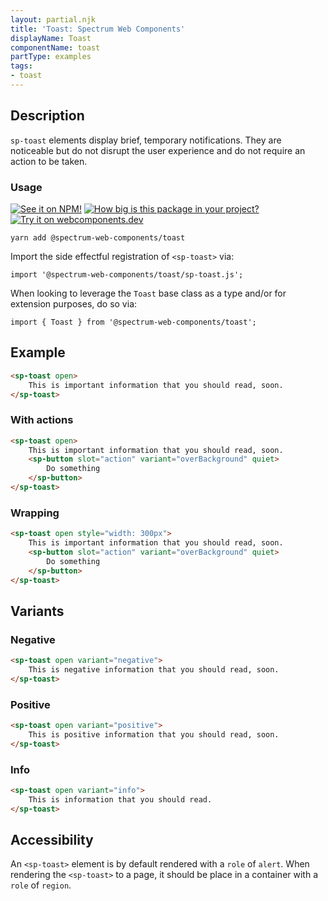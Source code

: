 ```yaml
---
layout: partial.njk
title: 'Toast: Spectrum Web Components'
displayName: Toast
componentName: toast
partType: examples
tags:
- toast
---
```

## Description

`sp-toast` elements display brief, temporary notifications. They are noticeable but do not disrupt the user experience and do not require an action to be taken.

### Usage

[![See it on NPM!](https://img.shields.io/npm/v/@spectrum-web-components/toast?style=for-the-badge)](https://www.npmjs.com/package/@spectrum-web-components/toast)
[![How big is this package in your project?](https://img.shields.io/bundlephobia/minzip/@spectrum-web-components/toast?style=for-the-badge)](https://bundlephobia.com/result?p=@spectrum-web-components/toast)
[![Try it on webcomponents.dev](https://img.shields.io/badge/Try%20it%20on-webcomponents.dev-green?style=for-the-badge)](https://webcomponents.dev/edit/collection/fO75441E1Q5ZlI0e9pgq/74g0Hq6Hwy0ehvo7tssT/src/index.ts)

```
yarn add @spectrum-web-components/toast
```

Import the side effectful registration of `<sp-toast>` via:

```
import '@spectrum-web-components/toast/sp-toast.js';
```

When looking to leverage the `Toast` base class as a type and/or for extension purposes, do so via:

```
import { Toast } from '@spectrum-web-components/toast';
```

## Example

```html
<sp-toast open>
    This is important information that you should read, soon.
</sp-toast>
```

### With actions

```html
<sp-toast open>
    This is important information that you should read, soon.
    <sp-button slot="action" variant="overBackground" quiet>
        Do something
    </sp-button>
</sp-toast>
```

### Wrapping

```html
<sp-toast open style="width: 300px">
    This is important information that you should read, soon.
    <sp-button slot="action" variant="overBackground" quiet>
        Do something
    </sp-button>
</sp-toast>
```

## Variants

### Negative

```html
<sp-toast open variant="negative">
    This is negative information that you should read, soon.
</sp-toast>
```

### Positive

```html
<sp-toast open variant="positive">
    This is positive information that you should read, soon.
</sp-toast>
```

### Info

```html
<sp-toast open variant="info">
    This is information that you should read.
</sp-toast>
```

## Accessibility

An `<sp-toast>` element is by default rendered with a `role` of `alert`. When rendering the `<sp-toast>` to a page, it should be place in a container with a `role` of `region`.
